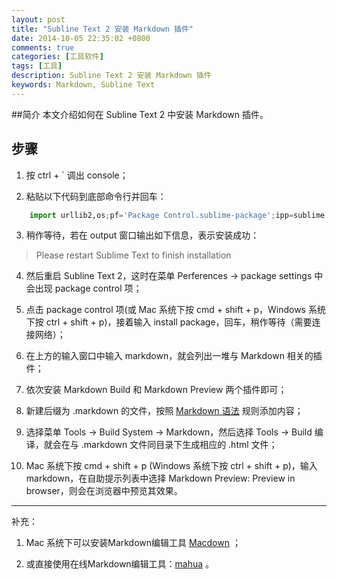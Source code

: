 ```yaml
---
layout: post
title: "Subline Text 2 安装 Markdown 插件"
date: 2014-10-05 22:35:02 +0800
comments: true
categories: [工具软件]
tags: [工具]
description: Subline Text 2 安装 Markdown 插件
keywords: Markdown, Subline Text 
---
```


##简介
本文介绍如何在 Subline Text 2 中安装 Markdown 插件。

<!--more-->

## 步骤

1. 按 ctrl + ` 调出 console；  

2. 粘贴以下代码到底部命令行并回车： 

``` python
    import urllib2,os;pf='Package Control.sublime-package';ipp=sublime.installed_packages_path();os.makedirs(ipp) if not os.path.exists(ipp) else None;open(os.path.join(ipp,pf),'wb').write(urllib2.urlopen('http://sublime.wbond.net/'+pf.replace(' ','%20')).read())
```

3. 稍作等待，若在 output 窗口输出如下信息，表示安装成功：  
> Please restart Sublime Text to finish installation   

4. 然后重启 Subline Text 2，这时在菜单 Perferences -> package settings 中会出现 package control 项；  

5. 点击 package control 项(或 Mac 系统下按 cmd + shift + p，Windows 系统下按 ctrl + shift + p)，接着输入 install package，回车，稍作等待（需要连接网络）；  

6. 在上方的输入窗口中输入 markdown，就会列出一堆与 Markdown 相关的插件；

7. 依次安装 Markdown Build 和 Markdown Preview 两个插件即可；

8. 新建后缀为 .markdown 的文件，按照 [Markdown 语法](http://wowubuntu.com/markdown/#blockquote) 规则添加内容；  

9. 选择菜单 Tools -> Build System -> Markdown，然后选择 Tools -> Build 编译，就会在与 .markdown 文件同目录下生成相应的 .html 文件；

10. Mac 系统下按 cmd + shift + p (Windows 系统下按 ctrl + shift + p)，输入 markdown，在自助提示列表中选择 Markdown Preview: Preview in browser，则会在浏览器中预览其效果。 

---
补充：

1. Mac 系统下可以安装Markdown编辑工具 [Macdown](http://macdown.uranusjr.com/) ；  

2. 或直接使用在线Markdown编辑工具：[mahua](http://mahua.jser.me/) 。
